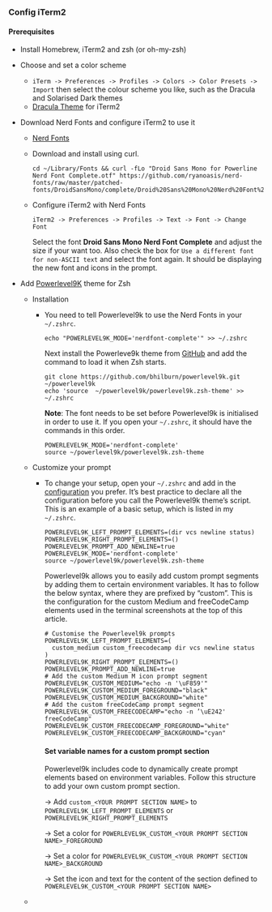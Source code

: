 ### Config iTerm2 

#### Prerequisites

- Install Homebrew, iTerm2 and zsh (or oh-my-zsh)

- Choose and set a color scheme 

  - `iTerm -> Preferences -> Profiles -> Colors -> Color Presets -> Import` then select the colour scheme you like, such as the Dracula and Solarised Dark themes
  - [Dracula Theme](https://draculatheme.com/iterm/) for iTerm2

- Download Nerd Fonts and configure iTerm2 to use it

  - [Nerd Fonts](https://github.com/ryanoasis/nerd-fonts#font-installation)

  - Download and install using curl.

    ```
    cd ~/Library/Fonts && curl -fLo "Droid Sans Mono for Powerline Nerd Font Complete.otf" https://github.com/ryanoasis/nerd-fonts/raw/master/patched-fonts/DroidSansMono/complete/Droid%20Sans%20Mono%20Nerd%20Font%20Complete.otf
    ```

  - Configure iTerm2 with Nerd Fonts

    ```
    iTerm2 -> Preferences -> Profiles -> Text -> Font -> Change Font
    ```

    Select the font **Droid Sans Mono Nerd Font Complete** and adjust the size if your want too. Also check the box for `Use a different font for non-ASCII text` and select the font again. It should be displaying the new font and icons in the prompt.

- Add [Powerlevel9K](https://github.com/bhilburn/powerlevel9k/wiki/Install-Instructions#step-1-install-powerlevel9k) theme for Zsh

  - Installation

    - You need to tell Powerlevel9k to use the Nerd Fonts in your `~/.zshrc`.

      ```
      echo "POWERLEVEL9K_MODE='nerdfont-complete'" >> ~/.zshrc
      ```

      Next install the Powerleve9k theme from [GitHub](https://github.com/bhilburn/powerlevel9k) and add the command to load it when Zsh starts.

      ```
      git clone https://github.com/bhilburn/powerlevel9k.git ~/powerlevel9k
      echo 'source  ~/powerlevel9k/powerlevel9k.zsh-theme' >> ~/.zshrc
      ```

      **Note**: The font needs to be set before Powerlevel9k is initialised in order to use it. If you open your `~/.zshrc`, it should have the commands in this order.

      ```
      POWERLEVEL9K_MODE='nerdfont-complete'
      source ~/powerlevel9k/powerlevel9k.zsh-theme
      ```

  - Customize your prompt

    - To change your setup, open your `~/.zshrc` and add in the [configuration](https://github.com/bhilburn/powerlevel9k#prompt-customization) you prefer. It’s best practice to declare all the configuration before you call the Powerlevel9k theme’s script. This is an example of a basic setup, which is listed in my `~/.zshrc`.

      ```
      POWERLEVEL9K_LEFT_PROMPT_ELEMENTS=(dir vcs newline status)
      POWERLEVEL9K_RIGHT_PROMPT_ELEMENTS=()
      POWERLEVEL9K_PROMPT_ADD_NEWLINE=true
      POWERLEVEL9K_MODE='nerdfont-complete'
      source ~/powerlevel9k/powerlevel9k.zsh-theme
      ```

      Powerlevel9k allows you to easily add custom prompt segments by adding them to certain environment variables. It has to follow the below syntax, where they are prefixed by “custom”. This is the configuration for the custom Medium and freeCodeCamp elements used in the terminal screenshots at the top of this article.

      ```
      # Customise the Powerlevel9k prompts
      POWERLEVEL9K_LEFT_PROMPT_ELEMENTS=(
        custom_medium custom_freecodecamp dir vcs newline status
      )
      POWERLEVEL9K_RIGHT_PROMPT_ELEMENTS=()
      POWERLEVEL9K_PROMPT_ADD_NEWLINE=true
      # Add the custom Medium M icon prompt segment
      POWERLEVEL9K_CUSTOM_MEDIUM="echo -n '\uF859'"
      POWERLEVEL9K_CUSTOM_MEDIUM_FOREGROUND="black"
      POWERLEVEL9K_CUSTOM_MEDIUM_BACKGROUND="white"
      # Add the custom freeCodeCamp prompt segment
      POWERLEVEL9K_CUSTOM_FREECODECAMP="echo -n ’\uE242' freeCodeCamp"
      POWERLEVEL9K_CUSTOM_FREECODECAMP_FOREGROUND="white"
      POWERLEVEL9K_CUSTOM_FREECODECAMP_BACKGROUND="cyan"
      ```

      #### Set variable names for a custom prompt section

      Powerlevel9k includes code to dynamically create prompt elements based on environment variables. Follow this structure to add your own custom prompt section.

      → Add `custom_<YOUR PROMPT SECTION NAME>` to `POWERLEVEL9K_LEFT_PROMPT_ELEMENTS` or `POWERLEVEL9K_RIGHT_PROMPT_ELEMENTS`

      → Set a color for `POWERLEVEL9K_CUSTOM_<YOUR PROMPT SECTION NAME>_FOREGROUND`

      → Set a color for `POWERLEVEL9K_CUSTOM_<YOUR PROMPT SECTION NAME>_BACKGROUND`

      → Set the icon and text for the content of the section defined to `POWERLEVEL9K_CUSTOM_<YOUR PROMPT SECTION NAME>`

  - 

